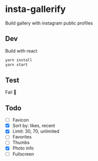 # insta-gallerify

Build gallery with instagram public profiles

## Dev

Build with react

```bash
yarn install
yarn start
```

## Test

Fail :see_no_evil:

## Todo

- [ ] Favicon
- [x] Sort by: likes, recent
- [x] Limit: 30, 70, unlimited
- [ ] Favorites
- [ ] Thumbs
- [x] Photo info
- [ ] Fullscreen
